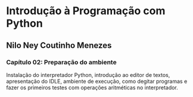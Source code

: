 # Introdução à Programação com Python

## Nilo Ney Coutinho Menezes

### Capítulo 02: Preparação do ambiente

Instalação do interpretador Python, introdução ao editor de textos, apresentação do IDLE, ambiente de execução, como degitar programas e fazer os primeiros testes com operações aritméticas no interpretador.

